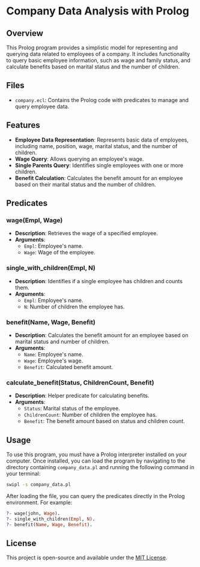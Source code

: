 # Company Data Analysis with Prolog

## Overview

This Prolog program provides a simplistic model for representing and querying data related to employees of a company. It includes functionality to query basic employee information, such as wage and family status, and calculate benefits based on marital status and the number of children.

## Files

- `company.ecl`: Contains the Prolog code with predicates to manage and query employee data.

## Features

- **Employee Data Representation**: Represents basic data of employees, including name, position, wage, marital status, and the number of children.
- **Wage Query**: Allows querying an employee's wage.
- **Single Parents Query**: Identifies single employees with one or more children.
- **Benefit Calculation**: Calculates the benefit amount for an employee based on their marital status and the number of children.

## Predicates

### wage(Empl, Wage)

- **Description**: Retrieves the wage of a specified employee.
- **Arguments**:
  - `Empl`: Employee's name.
  - `Wage`: Wage of the employee.

### single_with_children(Empl, N)

- **Description**: Identifies if a single employee has children and counts them.
- **Arguments**:
  - `Empl`: Employee's name.
  - `N`: Number of children the employee has.

### benefit(Name, Wage, Benefit)

- **Description**: Calculates the benefit amount for an employee based on marital status and number of children.
- **Arguments**:
  - `Name`: Employee's name.
  - `Wage`: Employee's wage.
  - `Benefit`: Calculated benefit amount.

### calculate_benefit(Status, ChildrenCount, Benefit)

- **Description**: Helper predicate for calculating benefits.
- **Arguments**:
  - `Status`: Marital status of the employee.
  - `ChildrenCount`: Number of children the employee has.
  - `Benefit`: The benefit amount based on status and children count.

## Usage

To use this program, you must have a Prolog interpreter installed on your computer. Once installed, you can load the program by navigating to the directory containing `company_data.pl` and running the following command in your terminal:

```bash
swipl -s company_data.pl
```

After loading the file, you can query the predicates directly in the Prolog environment. For example:

```prolog
?- wage(john, Wage).
?- single_with_children(Empl, N).
?- benefit(Name, Wage, Benefit).
```

## License

This project is open-source and available under the [MIT License](https://opensource.org/licenses/MIT).
